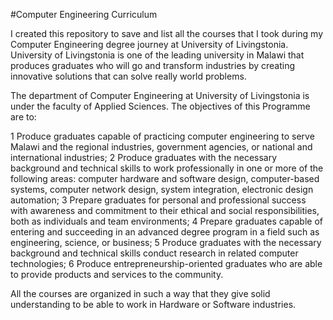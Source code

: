 #Computer Engineering Curriculum

I created this repository to save and list all the courses that I took during my Computer Engineering degree journey at University of Livingstonia. University of Livingstonia is one of the leading university in Malawi that produces graduates who will go and transform industries by creating innovative solutions that can solve really world problems.

The department of Computer Engineering at University of Livingstonia is under the faculty of Applied Sciences. The objectives of this Programme are to:

 1 Produce graduates capable of practicing computer engineering to serve Malawi and the regional industries, 
   government agencies, or national and international industries;
 2 Produce graduates with the necessary background and technical skills to work professionally in one or more of the following areas: 
   computer hardware and software design, computer-based systems, computer network design, system integration, electronic design automation;
 3 Prepare graduates for personal and professional success with awareness and commitment to their ethical and social responsibilities, 
   both as individuals and team environments;
 4 Prepare graduates capable of entering and succeeding in an advanced degree program in a field such as engineering, science, or business;
 5 Produce graduates with the necessary background and technical skills conduct research in related computer technologies;
 6 Produce entrepreneurship-oriented graduates who are able to provide products and services to the community.

 All the courses are organized in such a way that they give solid understanding to be able to work in Hardware or Software industries.

